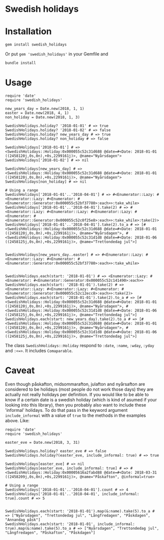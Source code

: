 # Swedish holidays

# Installation
```sh
gem install swedish_holidays
```
Or put `gem 'swedish_holidays'` in your Gemfile and
```sh
bundle install
```

# Usage
```
require 'date'
require 'swedish_holidays'

new_years_day = Date.new(2018, 1, 1)
easter = Date.new(2018, 4, 1)
non_holiday = Date.new(2018, 1, 3)

SwedishHolidays.holiday? '2018-01-01' # => true
SwedishHolidays.holiday? '2018-01-02' # => false
SwedishHolidays.holiday? new_years_day # => true
SwedishHolidays.holiday? non_holiday # => false

SwedishHolidays['2018-01-01'] # => <SwedishHolidays::Holiday:0x000055c52c31d688 @date=#<Date: 2018-01-01 ((2458120j,0s,0n),+0s,2299161j)>, @name="Nyårsdagen">
SwedishHolidays['2018-01-02'] # => nil

SwedishHolidays[new_years_day] # => <SwedishHolidays::Holiday:0x000055c52c31d688 @date=#<Date: 2018-01-01 ((2458120j,0s,0n),+0s,2299161j)>, @name="Nyårsdagen">
SwedishHolidays[non_holiday] # => nil

# Using a range
SwedishHolidays['2018-01-01'..'2018-04-01'] # => #<Enumerator::Lazy: #<Enumerator::Lazy: #<Enumerator: #<Enumerator::Generator:0x000055c52bf37780>:each>>:take_while>
SwedishHolidays['2018-01-01'..'2018-04-01'].take(2) # => #<Enumerator::Lazy: #<Enumerator::Lazy: #<Enumerator::Lazy: #<Enumerator: #<Enumerator::Generator:0x000055c52c0f25e8>:each>>:take_while>:take(2)>
SwedishHolidays['2018-01-01'..'2018-04-01'].take(2).to_a # => [#<SwedishHolidays::Holiday:0x000055c52c31d688 @date=#<Date: 2018-01-01 ((2458120j,0s,0n),+0s,2299161j)>, @name="Nyårsdagen">, #<SwedishHolidays::Holiday:0x000055c52c31d1d8 @date=#<Date: 2018-01-06 ((2458125j,0s,0n),+0s,2299161j)>, @name="Trettondedag jul">]


SwedishHolidays[new_years_day..easter] # => #<Enumerator::Lazy: #<Enumerator::Lazy: #<Enumerator: #<Enumerator::Generator:0x000055c52bf37780>:each>>:take_while>


SwedishHolidays.each(start: '2018-01-01') # => <Enumerator::Lazy: #<Enumerator: #<Enumerator::Generator:0x000055c52c141490>:each>>
SwedishHolidays.each(start: '2018-01-01').take(2) # => <Enumerator::Lazy: #<Enumerator::Lazy: #<Enumerator: #<Enumerator::Generator:0x000055c52c12ecc8>:each>>:take(2)>
SwedishHolidays.each(start: '2018-01-01').take(2).to_a # => [#<SwedishHolidays::Holiday:0x000055c52c31d688 @date=#<Date: 2018-01-01 ((2458120j,0s,0n),+0s,2299161j)>, @name="Nyårsdagen">, #<SwedishHolidays::Holiday:0x000055c52c31d1d8 @date=#<Date: 2018-01-06 ((2458125j,0s,0n),+0s,2299161j)>, @name="Trettondedag jul">]
SwedishHolidays.each(start: new_years_day).take(2).to_a # => [#<SwedishHolidays::Holiday:0x000055c52c31d688 @date=#<Date: 2018-01-01 ((2458120j,0s,0n),+0s,2299161j)>, @name="Nyårsdagen">, #<SwedishHolidays::Holiday:0x000055c52c31d1d8 @date=#<Date: 2018-01-06 ((2458125j,0s,0n),+0s,2299161j)>, @name="Trettondedag jul">]
```

The class `SwedishHolidays::Holiday` respond to `:date`, `:name`, `:wday`, `:yday` and `:<=>`. It includes `Comaparable`.


# Caveat
Even though påskafton, midsommarafton, julafton and nyårsafton are considered to be holidays (most people do not work those days) they are actually not really holidays per definition. If you would like to be able to know if a certain date is a swedish holiday (which is kind of asumed if your looking into this library), then you probably also want to include these 'informal' holidays. To do that pass in the keyword argument `include_informal` with a value of `true` to the methods in the examples above. Like:

```
require 'date'
require 'swedish_holidays'

easter_eve = Date.new(2018, 3, 31)

SwedishHolidays.holiday? easter_eve # => false
SwedishHolidays.holiday?(easter_eve, include_informal: true) # => true

SwedishHolidays[easter_eve] # => nil
SwedishHolidays[easter_eve, include_informal: true] # => #<SwedishHolidays::Holiday:0x00005616a2fabd88 @date=#<Date: 2018-03-31 ((2458209j,0s,0n),+0s,2299161j)>, @name="Påskafton", @informal=true>

# Using a range
SwedishHolidays['2018-01-01'..'2018-04-01'].count # => 4
SwedishHolidays['2018-01-01'..'2018-04-01', include_informal: true].count # => 5


SwedishHolidays.each(start: '2018-01-01').map(&:name).take(5).to_a # => ["Nyårsdagen", "Trettondedag jul", "Långfredagen", "Påskdagen", "Annandag påsk"]
SwedishHolidays.each(start: '2018-01-01', include_informal: true).map(&:name).take(5).to_a # => ["Nyårsdagen", "Trettondedag jul", "Långfredagen", "Påskafton", "Påskdagen"]

```

